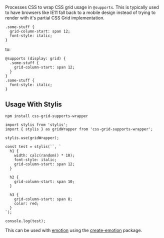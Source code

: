 Processes CSS to wrap CSS grid usage in `@supports`. This is typically used to have browsers like IE11
fall back to a mobile design instead of trying to render with it's partial CSS Grid implementation.

```
.some-stuff {
  grid-column-start: span 12;
  font-style: italic;
}
```

to:

```
@supports (display: grid) {
  .some-stuff {
    grid-column-start: span 12;
  }
}
.some-stuff {
  font-style: italic;
}
```


## Usage With Stylis

`npm install css-grid-supports-wrapper`

```
import stylis from 'stylis';
import { stylis } as gridWrapper from 'css-grid-supports-wrapper';

stylis.use(gridWrapper);

const test = stylis(``, `
  h1 {
    width: calc(random() * 10);
    font-style: italic;
    grid-column-start: span 12;
  }

  h2 {
    grid-column-start: span 10;
  }

  h3 {
    grid-column-start: span 8;
    color: red;
  }
`);

console.log(test);
```

This can be used with [emotion](https://github.com/emotion-js/emotion) using the [create-emotion](https://emotion.sh/docs/create-emotion) package.
